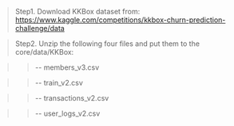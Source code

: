 > Step1. Download KKBox dataset from: https://www.kaggle.com/competitions/kkbox-churn-prediction-challenge/data

> Step2. Unzip the following four files and put them to the core/data/KKBox:

>> -- members_v3.csv

>> -- train_v2.csv

>> -- transactions_v2.csv

>> -- user_logs_v2.csv

